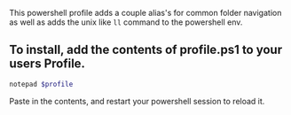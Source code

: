 This powershell profile adds a couple alias's for common folder navigation as well as adds the unix like `ll` command to the powershell env.

## To install, add the contents of profile.ps1 to your users Profile. 

```powershell
notepad $profile 
```
Paste in the contents, and restart your powershell session to reload it. 